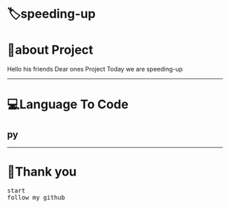 <!-- Title -->
<h1>🏷speeding-up</h1>




<h1>👤about Project </h1>
<p>Hello his friends Dear ones Project Today we are speeding-up</p>
<hr>
<!-- view -->
<h1>💻Language To Code</h1>
<h2>py</h2>



<hr>
<h1>💖Thank you</h1>
<pre>
start
follow my github
</pre>
